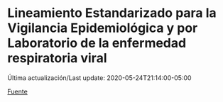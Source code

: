 # Lineamiento Estandarizado para la Vigilancia Epidemiológica y por Laboratorio de la enfermedad respiratoria viral

 Última actualización/Last update: 2020-05-24T21:14:00-05:00

 [Fuente]( https://www.gob.mx/salud/documentos/lineamiento-estandarizado-para-la-vigilancia-epidemiologica-y-por-laboratorio-de-la-enfermedad-respiratoria-viral)
